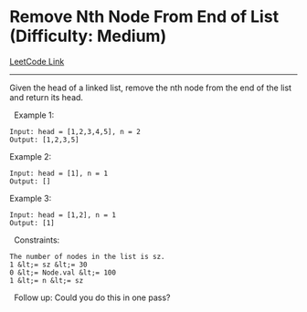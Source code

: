 # Remove Nth Node From End of List (Difficulty: Medium)

[LeetCode Link](https://leetcode.com/problems/remove-nth-node-from-end-of-list/)

---

Given the head of a linked list, remove the nth node from the end of the list and return its head.

&nbsp;
Example 1:

```
Input: head = [1,2,3,4,5], n = 2
Output: [1,2,3,5]
```

Example 2:

```
Input: head = [1], n = 1
Output: []
```

Example 3:

```
Input: head = [1,2], n = 1
Output: [1]
```

&nbsp;
Constraints:


	The number of nodes in the list is sz.
	1 &lt;= sz &lt;= 30
	0 &lt;= Node.val &lt;= 100
	1 &lt;= n &lt;= sz


&nbsp;
Follow up: Could you do this in one pass?

